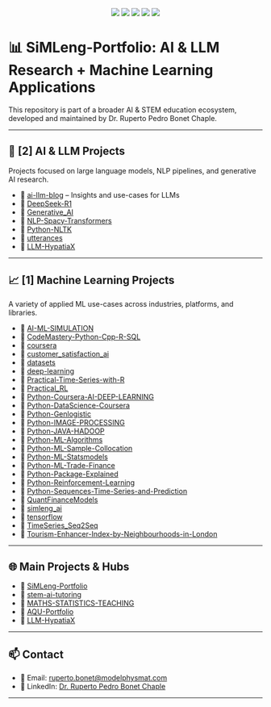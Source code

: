 <p align="center">
  <a href="https://github.com/sednabcn/AQU-Portfolio"><img src="https://img.shields.io/badge/🌊 AQU--Portfolio-Coastal_Modeling-blue" /></a>
  <a href="https://github.com/sednabcn/SiMLeng-Portfolio"><img src="https://img.shields.io/badge/🤖 SiMLeng--Portfolio-AI_&_LLM-purple" /></a>
  <a href="https://github.com/sednabcn/LLM-HypatiaX"><img src="https://img.shields.io/badge/🧠 LLM--HypatiaX-Custom_LLMs-green" /></a>
  <a href="https://github.com/sednabcn/MATHS-STATISTICS-TEACHING"><img src="https://img.shields.io/badge/📘 Math_&_Stats_Tutoring-Education-blueviolet" /></a>
  <a href="https://github.com/sednabcn/stem-ai-tutoring"><img src="https://img.shields.io/badge/🧪 STEM--AI--Tutoring-Main_Site-orange" /></a>
</p>

# 📊 SiMLeng-Portfolio: AI & LLM Research + Machine Learning Applications

This repository is part of a broader AI & STEM education ecosystem, developed and maintained by Dr. Ruperto Pedro Bonet Chaple.

---

## 🧠 [2] AI & LLM Projects

Projects focused on large language models, NLP pipelines, and generative AI research.

- 🔗 [ai-llm-blog](https://github.com/sednabcn/ai-llm-blog) – Insights and use-cases for LLMs
- 🔗 [DeepSeek-R1](https://github.com/sednabcn/DeepSeek-R1)
- 🔗 [Generative_AI](https://github.com/sednabcn/Generative_AI)
- 🔗 [NLP-Spacy-Transformers](https://github.com/sednabcn/NLP-Spacy-Transformers)
- 🔗 [Python-NLTK](https://github.com/sednabcn/Python-NLTK)
- 🔗 [utterances](https://github.com/sednabcn/utterances)
- 🔗 [LLM-HypatiaX](https://github.com/sednabcn/LLM-HypatiaX)

---

## 📈 [1] Machine Learning Projects

A variety of applied ML use-cases across industries, platforms, and libraries.

- 🔗 [AI-ML-SIMULATION](https://github.com/sednabcn/AI-ML-SIMULATION)
- 🔗 [CodeMastery-Python-Cpp-R-SQL](https://github.com/sednabcn/CodeMastery-Python-Cpp-R-SQL)
- 🔗 [coursera](https://github.com/sednabcn/coursera)
- 🔗 [customer_satisfaction_ai](https://github.com/sednabcn/customer_satisfaction_ai)
- 🔗 [datasets](https://github.com/sednabcn/datasets)
- 🔗 [deep-learning](https://github.com/sednabcn/deep-learning)
- 🔗 [Practical-Time-Series-with-R](https://github.com/sednabcn/Practical-Time-Series-with-R)
- 🔗 [Practical_RL](https://github.com/sednabcn/Practical_RL)
- 🔗 [Python-Coursera-AI-DEEP-LEARNING](https://github.com/sednabcn/Python-Coursera-AI-DEEP-LEARNING)
- 🔗 [Python-DataScience-Coursera](https://github.com/sednabcn/Python-DataScience-Coursera)
- 🔗 [Python-Genlogistic](https://github.com/sednabcn/Python-Genlogistic)
- 🔗 [Python-IMAGE-PROCESSING](https://github.com/sednabcn/Python-IMAGE-PROCESSING)
- 🔗 [Python-JAVA-HADOOP](https://github.com/sednabcn/Python-JAVA-HADOOP)
- 🔗 [Python-ML-Algorithms](https://github.com/sednabcn/Python-ML-Algorithms)
- 🔗 [Python-ML-Sample-Collocation](https://github.com/sednabcn/Python-ML-Sample-Collocation)
- 🔗 [Python-ML-Statsmodels](https://github.com/sednabcn/Python-ML-Statsmodels)
- 🔗 [Python-ML-Trade-Finance](https://github.com/sednabcn/Python-ML-Trade-Finance)
- 🔗 [Python-Package-Explained](https://github.com/sednabcn/Python-Package-Explained)
- 🔗 [Python-Reinforcement-Learning](https://github.com/sednabcn/Python-Reinforcement-Learning)
- 🔗 [Python-Sequences-Time-Series-and-Prediction](https://github.com/sednabcn/Python-Sequences-Time-Series-and-Prediction)
- 🔗 [QuantFinanceModels](https://github.com/sednabcn/QuantFinanceModels)
- 🔗 [simleng_ai](https://github.com/sednabcn/simleng_ai)
- 🔗 [tensorflow](https://github.com/sednabcn/tensorflow)
- 🔗 [TimeSeries_Seq2Seq](https://github.com/sednabcn/TimeSeries_Seq2Seq)
- 🔗 [Tourism-Enhancer-Index-by-Neighbourhoods-in-London](https://github.com/sednabcn/Tourism-Enhancer-Index-by-Neighbourhoods-in-London)

---

## 🌐 Main Projects & Hubs

- 🔬 [SiMLeng-Portfolio](https://github.com/sednabcn/SiMLeng-Portfolio)
- 🧪 [stem-ai-tutoring](https://github.com/sednabcn/stem-ai-tutoring)
- 📘 [MATHS-STATISTICS-TEACHING](https://github.com/sednabcn/MATHS-STATISTICS-TEACHING)
- 🌊 [AQU-Portfolio](https://github.com/sednabcn/AQU-Portfolio)
- 🧠 [LLM-HypatiaX](https://github.com/sednabcn/LLM-HypatiaX)

---

## 📫 Contact

- 📧 Email: [ruperto.bonet@modelphysmat.com](mailto:ruperto.bonet@modelphysmat.com)
- 💼 LinkedIn: [Dr. Ruperto Pedro Bonet Chaple](https://www.linkedin.com/in/ruperto-pedro-bonet-chaple-8a26651b)

---
